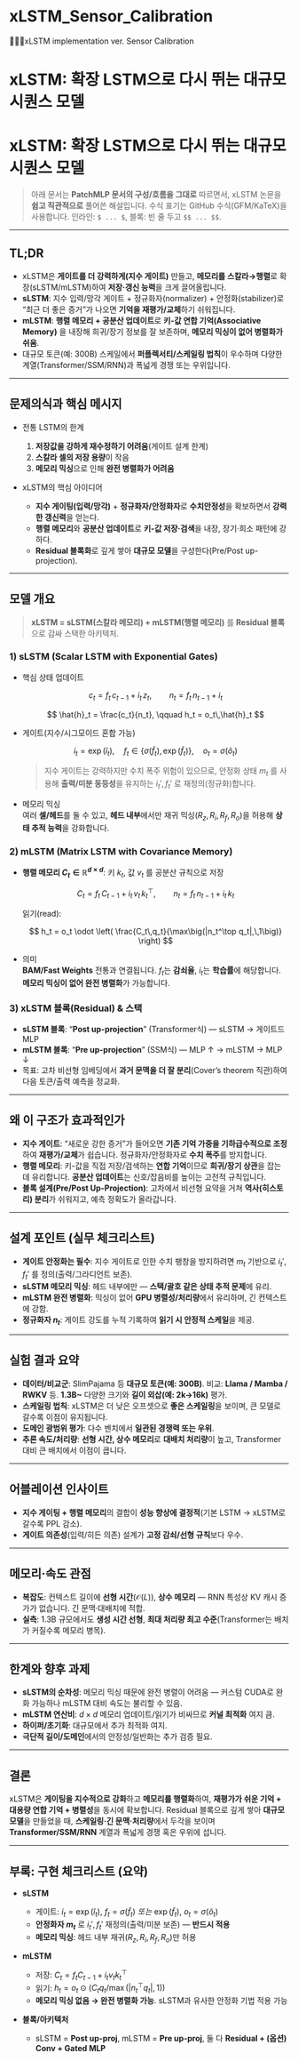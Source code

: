 # xLSTM_Sensor_Calibration
🧑🏻‍💻xLSTM implementation ver. Sensor Calibration

# xLSTM: **확장 LSTM**으로 다시 뛰는 대규모 시퀀스 모델

# xLSTM: **확장 LSTM**으로 다시 뛰는 대규모 시퀀스 모델

> 아래 문서는 **PatchMLP 문서의 구성/흐름을 그대로** 따르면서, xLSTM 논문을 **쉽고 직관적으로** 풀어쓴 해설입니다. 수식 표기는 GitHub 수식(GFM/KaTeX)을 사용합니다. 인라인: `$ ... $`, 블록: 빈 줄 두고 `$$ ... $$`.

---

## TL;DR

- xLSTM은 **게이트를 더 강력하게(지수 게이트)** 만들고, **메모리를 스칼라→행렬**로 확장(sLSTM/mLSTM)하여 **저장·갱신 능력**을 크게 끌어올립니다.  
- **sLSTM**: 지수 입력/망각 게이트 + 정규화자(normalizer) + 안정화(stabilizer)로 “최근 더 좋은 증거”가 나오면 **기억을 재평가/교체**하기 쉬워집니다.  
- **mLSTM**: **행렬 메모리 + 공분산 업데이트**로 **키-값 연합 기억(Associative Memory)** 을 내장해 희귀/장기 정보를 잘 보존하며, **메모리 믹싱이 없어 병렬화가 쉬움**.  
- 대규모 토큰(예: 300B) 스케일에서 **퍼플렉서티/스케일링 법칙**이 우수하며 다양한 계열(Transformer/SSM/RNN)과 폭넓게 경쟁 또는 우위입니다.

---

## 문제의식과 핵심 메시지

- 전통 LSTM의 한계
  1) **저장값을 강하게 재수정하기 어려움**(게이트 설계 한계)  
  2) **스칼라 셀의 저장 용량**이 작음  
  3) **메모리 믹싱**으로 인해 **완전 병렬화가 어려움**

- xLSTM의 핵심 아이디어
  - **지수 게이팅(입력/망각)** + **정규화자/안정화자**로 **수치안정성**을 확보하면서 **강력한 갱신력**을 얻는다.  
  - **행렬 메모리**와 **공분산 업데이트**로 **키-값 저장·검색**을 내장, 장기·희소 패턴에 강하다.  
  - **Residual 블록화**로 깊게 쌓아 **대규모 모델**을 구성한다(Pre/Post up-projection).

---

## 모델 개요

> **xLSTM = sLSTM(스칼라 메모리) + mLSTM(행렬 메모리)** 를 **Residual 블록**으로 감싸 스택한 아키텍처.

### 1) sLSTM (Scalar LSTM with Exponential Gates)

- 핵심 상태 업데이트

  
  $$
  c_t = f_t\,c_{t-1} + i_t\,z_t,\qquad
  n_t = f_t\,n_{t-1} + i_t
  $$

  $$
  \hat{h}_t = \frac{c_t}{n_t}, \qquad
  h_t = o_t\,\hat{h}_t
  $$

- 게이트(지수/시그모이드 혼합 가능)

  
  $$
  i_t = \exp(\tilde{i}_t),\quad
  f_t \in \{\sigma(\tilde{f}_t),\,\exp(\tilde{f}_t)\},\quad
  o_t = \sigma(\tilde{o}_t)
  $$

  > 지수 게이트는 강력하지만 수치 폭주 위험이 있으므로, 안정화 상태 $m_t$ 를 사용해 **출력/미분 동등성**을 유지하는 $i_t', f_t'$ 로 재정의(정규화)합니다.

- 메모리 믹싱  
  여러 **셀/헤드**를 둘 수 있고, **헤드 내부**에서만 재귀 믹싱($R_z, R_i, R_f, R_o$)을 허용해 **상태 추적 능력**을 강화합니다.

### 2) mLSTM (Matrix LSTM with Covariance Memory)

- **행렬 메모리 $C_t \in \mathbb{R}^{d\times d}$**: 키 $k_t$, 값 $v_t$ 를 공분산 규칙으로 저장

  
  $$
  C_t = f_t\,C_{t-1} + i_t\,v_t\,k_t^\top,\qquad
  n_t = f_t\,n_{t-1} + i_t\,k_t
  $$

  읽기(read):

  
  $$
  h_t = o_t \odot \left( \frac{C_t\,q_t}{\max\big(|n_t^\top q_t|,\,1\big)} \right)
  $$

- 의미  
  **BAM/Fast Weights** 전통과 연결됩니다. $f_t$는 **감쇠율**, $i_t$는 **학습률**에 해당합니다. **메모리 믹싱이 없어 완전 병렬화**가 가능합니다.

### 3) xLSTM 블록(Residual) & 스택

- **sLSTM 블록**: “**Post up-projection**” (Transformer식) — sLSTM → 게이트드 MLP  
- **mLSTM 블록**: “**Pre up-projection**” (SSM식) — MLP ↑ → mLSTM → MLP ↓  
- 목표: 고차 비선형 임베딩에서 **과거 문맥을 더 잘 분리**(Cover’s theorem 직관)하여 다음 토큰/출력 예측을 정교화.

---

## 왜 이 구조가 효과적인가

- **지수 게이트**: “새로운 강한 증거”가 들어오면 **기존 기억 가중을 기하급수적으로 조정**하여 **재평가/교체**가 쉽습니다. 정규화자/안정화자로 **수치 폭주**를 방지합니다.  
- **행렬 메모리**: 키-값을 직접 저장/검색하는 **연합 기억**이므로 **희귀/장기 상관**을 잡는 데 유리합니다. **공분산 업데이트**는 신호/잡음비를 높이는 고전적 규칙입니다.  
- **블록 설계(Pre/Post Up-Projection)**: 고차에서 비선형 요약을 거쳐 **역사(히스토리) 분리**가 쉬워지고, 예측 정확도가 올라갑니다.

---

## 설계 포인트 (실무 체크리스트)

- **게이트 안정화는 필수**: 지수 게이트로 인한 수치 팽창을 방지하려면 $m_t$ 기반으로 $i_t', f_t'$ 를 정의(출력/그라디언트 보존).  
- **sLSTM 메모리 믹싱**: 헤드 내부에만 — **스택/괄호 같은 상태 추적 문제**에 유리.  
- **mLSTM 완전 병렬화**: 믹싱이 없어 **GPU 병렬성/처리량**에서 유리하며, 긴 컨텍스트에 강함.  
- **정규화자 $n_t$**: 게이트 강도를 누적 기록하여 **읽기 시 안정적 스케일**을 제공.

---

## 실험 결과 요약

- **데이터/비교군**: SlimPajama 등 **대규모 토큰(예: 300B)**. 비교: **Llama / Mamba / RWKV** 등. **1.3B~** 다양한 크기와 **길이 외삽(예: 2k→16k)** 평가.  
- **스케일링 법칙**: xLSTM은 더 낮은 오프셋으로 **좋은 스케일링**을 보이며, 큰 모델로 갈수록 이점이 유지됩니다.  
- **도메인 광범위 평가**: 다수 벤치에서 **일관된 경쟁력 또는 우위**.  
- **추론 속도/처리량**: **선형 시간, 상수 메모리**로 **대배치 처리량**이 높고, Transformer 대비 큰 배치에서 이점이 큽니다.

---

## 어블레이션 인사이트

- **지수 게이팅 + 행렬 메모리**의 결합이 **성능 향상에 결정적**(기본 LSTM → xLSTM로 갈수록 PPL 감소).  
- **게이트 의존성**(입력/히든 의존) 설계가 **고정 감쇠/선형 규칙**보다 우수.

---

## 메모리·속도 관점

- **복잡도**: 컨텍스트 길이에 **선형 시간**($\mathcal{O}(L)$), **상수 메모리** — RNN 특성상 KV 캐시 증가가 없습니다. 긴 문맥·대배치에 적합.  
- **실측**: 1.3B 규모에서도 **생성 시간 선형**, **최대 처리량 최고 수준**(Transformer는 배치가 커질수록 메모리 병목).

---

## 한계와 향후 과제

- **sLSTM의 순차성**: 메모리 믹싱 때문에 완전 병렬이 어려움 — 커스텀 CUDA로 완화 가능하나 mLSTM 대비 속도는 불리할 수 있음.  
- **mLSTM 연산비**: $d\times d$ 메모리 업데이트/읽기가 비싸므로 **커널 최적화** 여지 큼.  
- **하이퍼/초기화**: 대규모에서 추가 최적화 여지.  
- **극단적 길이/도메인**에서의 안정성/일반화는 추가 검증 필요.

---

## 결론

xLSTM은 **게이팅을 지수적으로 강화**하고 **메모리를 행렬화**하여, **재평가가 쉬운 기억 + 대용량 연합 기억 + 병렬성**을 동시에 확보합니다. Residual 블록으로 깊게 쌓아 **대규모 모델**을 만들었을 때, **스케일링·긴 문맥·처리량**에서 두각을 보이며 **Transformer/SSM/RNN** 계열과 폭넓게 경쟁 혹은 우위에 섭니다.

---

## 부록: 구현 체크리스트 (요약)

- **sLSTM**
  - 게이트: $i_t=\exp(\tilde{i}_t)$, $f_t=\sigma(\tilde{f}_t)$ *또는* $\exp(\tilde{f}_t)$, $o_t=\sigma(\tilde{o}_t)$  
  - **안정화자 $m_t$** 로 $i_t', f_t'$ 재정의(출력/미분 보존) — **반드시 적용**  
  - **메모리 믹싱**: 헤드 내부 재귀($R_z,R_i,R_f,R_o$)만 허용

- **mLSTM**
  - 저장: $C_t = f_t C_{t-1} + i_t v_t k_t^\top$  
  - 읽기: $h_t = o_t \odot \big(C_t q_t / \max(|n_t^\top q_t|,1)\big)$  
  - **메모리 믹싱 없음 → 완전 병렬화 가능**. sLSTM과 유사한 안정화 기법 적용 가능

- **블록/아키텍처**
  - sLSTM = **Post up-proj**, mLSTM = **Pre up-proj**, 둘 다 **Residual + (옵션) Conv + Gated MLP**

